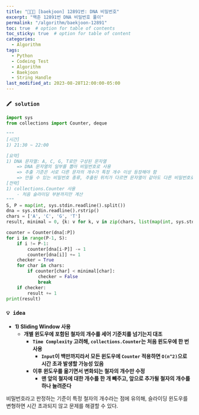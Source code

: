 ```yaml
---
title: "👩‍💻🔠 [baekjoon] 12891번: DNA 비밀번호"
excerpt: "백준 12891번 DNA 비밀번호 풀이"
permalink: "/algorithm/baekjoon-12891"
toc: true  # option for table of contents
toc_sticky: true  # option for table of content
categories:
  - Algorithm
tags:
  - Python
  - Codeing Test
  - Algorithm
  - Baekjoon
  - String Handle
last_modified_at: 2023-08-28T12:00:00-05:00
---
```


### `🖍️ solution`

```python
import sys
from collections import Counter, deque

"""
[시간]
1) 21:30 ~ 22:00

[요약]
1) DNA 문자열: A, C, G, T로만 구성된 문자열
    => DNA 문자열의 일부를 뽑아 비밀번호로 사용
    => 추출 기준은 서로 다른 문자의 개수가 특정 개수 이상 등장해야 함
    => 만들 수 있는 비밀번호 종류, 추출된 위치가 다르면 문자열이 같아도 다른 비밀번호로 취급
[전략]
1) collections.Counter 사용
    - 처음 슬라이딩 부분까지만 계산
"""
S, P = map(int, sys.stdin.readline().split())
dna = sys.stdin.readline().rstrip()
chars = ['A', 'C', 'G', 'T']
result, minimal = 0, {k: v for k, v in zip(chars, list(map(int, sys.stdin.readline().split())))}

counter = Counter(dna[:P])
for i in range(P-1, S):
    if i != P-1:
        counter[dna[i-P]] -= 1
        counter[dna[i]] += 1
    checker = True
    for char in chars:
        if counter[char] < minimal[char]:
            checker = False
            break
    if checker:
        result += 1
print(result)
```

### `💡 idea`

- **1)  Sliding Window 사용**
    - **개별 윈도우에 포함된 철자의 개수를 세어 기준치를 넘기는지 대조**
        - **`Time Complexity` 고려해, `collections.Counter`는 처음 윈도우에 한 번 사용**
            - **`Input`이 백만까지라서 모든 윈도우에 `Counter` 적용하면 `O(n^2)`으로 시간 초과 발생할 가능성 있음**
        - **이후 윈도우를 옮기면서 변화되는 철자의 개수만 수정**
            - **맨 앞의 철자에 대한 개수를 한 개 빼주고, 앞으로 추가될 철자의 개수를 하나 늘려준다**

비밀번호라고 판정하는 기준이 특정 철자의 개수라는 점에 유의해, 슬라이딩 윈도우를 변형하면 시간 초과되지 않고 문제를 해결할 수 있다.